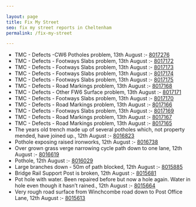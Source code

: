 ```yaml
---

layout: page
title: Fix My Street
seo: fix my street reports in Cheltenham
permalink: /fix-my-street

---
```


<!-- fix_marker starts -->

- TMC - Defects -CW6 Potholes  problem, 13th August :- [8017276](https://www.fixmystreet.com/report/8017276)
- TMC - Defects - Footways Slabs problem, 13th August :- [8017172](https://www.fixmystreet.com/report/8017172)
- TMC - Defects - Footways Slabs problem, 13th August :- [8017173](https://www.fixmystreet.com/report/8017173)
- TMC - Defects - Footways Slabs problem, 13th August :- [8017174](https://www.fixmystreet.com/report/8017174)
- TMC - Defects - Footways Slabs problem, 13th August :- [8017175](https://www.fixmystreet.com/report/8017175)
- TMC - Defects - Road Markings problem, 13th August :- [8017168](https://www.fixmystreet.com/report/8017168)
- TMC - Defects - Other FW6  Surface problem, 13th August :- [8017171](https://www.fixmystreet.com/report/8017171)
- TMC - Defects - Footways Slabs problem, 13th August :- [8017170](https://www.fixmystreet.com/report/8017170)
- TMC - Defects - Road Markings problem, 13th August :- [8017166](https://www.fixmystreet.com/report/8017166)
- TMC - Defects - Footways Slabs problem, 13th August :- [8017169](https://www.fixmystreet.com/report/8017169)
- TMC - Defects - Road Markings problem, 13th August :- [8017167](https://www.fixmystreet.com/report/8017167)
- TMC - Defects - Road Markings problem, 13th August :- [8017165](https://www.fixmystreet.com/report/8017165)
- The years old trench made up of several potholes which, not property mended, have joined up., 12th August :- [8016823](https://www.fixmystreet.com/report/8016823)
- Pothole exposing raised ironworks, 12th August :- [8016738](https://www.fixmystreet.com/report/8016738)
- Over grown grass verge narrowing cycle path down to one lane, 12th August :- [8016619](https://www.fixmystreet.com/report/8016619)
- Pothole, 12th August :- [8016029](https://www.fixmystreet.com/report/8016029)
- Large branches down - 50m of path blocked, 12th August :- [8015885](https://www.fixmystreet.com/report/8015885)
- Bridge Rail Support Post is broken, 12th August :- [8015681](https://www.fixmystreet.com/report/8015681)
- Pot hole with water. Been repaired before but now a hole again. Water in hole even though it hasn’t rained., 12th August :- [8015664](https://www.fixmystreet.com/report/8015664)
- Very rough road surface from Winchcombe road down to Post Office Lane, 12th August :- [8015613](https://www.fixmystreet.com/report/8015613)

<!-- fix_marker ends -->